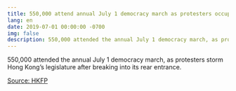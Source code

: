 ```yaml
---
title: 550,000 attend annual July 1 democracy march as protesters occupy legislature
lang: en
date: 2019-07-01 00:00:00 -0700
img: false
description: 550,000 attended the annual July 1 democracy march, as protesters storm Hong Kong’s legislature after breaking into its rear entrance.
---
```


550,000 attended the annual July 1 democracy march, as protesters storm Hong Kong’s legislature after breaking into its rear entrance.

[Source: HKFP](https://www.hongkongfp.com/2019/07/01/breaking-organisers-say-550000-attend-annual-july-1-democracy-march-amid-clashes-rear-legislature/)
